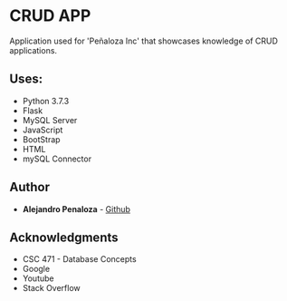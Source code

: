 # CRUD APP

Application used for 'Peñaloza Inc' that showcases knowledge of CRUD applications. 

## Uses:

- Python 3.7.3
- Flask
- MySQL Server
- JavaScript
- BootStrap
- HTML
- mySQL Connector

## Author

* **Alejandro Penaloza** - [Github](https://github.com/apenaloza7)

## Acknowledgments

* CSC 471 - Database Concepts
* Google
* Youtube
* Stack Overflow
